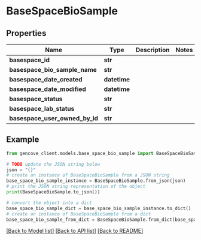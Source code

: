 # BaseSpaceBioSample


## Properties

Name | Type | Description | Notes
------------ | ------------- | ------------- | -------------
**basespace_id** | **str** |  |
**basespace_bio_sample_name** | **str** |  |
**basespace_date_created** | **datetime** |  |
**basespace_date_modified** | **datetime** |  |
**basespace_status** | **str** |  |
**basespace_lab_status** | **str** |  |
**basespace_user_owned_by_id** | **str** |  |

## Example

```python
from gencove_client.models.base_space_bio_sample import BaseSpaceBioSample

# TODO update the JSON string below
json = "{}"
# create an instance of BaseSpaceBioSample from a JSON string
base_space_bio_sample_instance = BaseSpaceBioSample.from_json(json)
# print the JSON string representation of the object
print(BaseSpaceBioSample.to_json())

# convert the object into a dict
base_space_bio_sample_dict = base_space_bio_sample_instance.to_dict()
# create an instance of BaseSpaceBioSample from a dict
base_space_bio_sample_from_dict = BaseSpaceBioSample.from_dict(base_space_bio_sample_dict)
```
[[Back to Model list]](../README.md#documentation-for-models) [[Back to API list]](../README.md#documentation-for-api-endpoints) [[Back to README]](../README.md)
